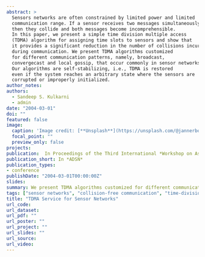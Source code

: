 ```yaml
---
abstract: >
  Sensors networks are often constrained by limited power and limited
  communication range. If a sensor receives two messages simultaneously
  then they collide and both messages become incomprehensible.
  In this paper, we present a simple time division multiple access
  (TDMA) algorithm for assigning time slots to sensors and show that
  it provides a significant reduction in the number of collisions incurred
  during communication. We present TDMA algorithms customized
  for different communication patterns, namely, broadcast,
  convergecast and local gossip, that occur commonly in sensor networks.
  Our algorithms are self-stabilizing, i.e., TDMA is restored
  even if the system reaches an arbitrary state where the sensors are
  corrupted or improperly initialized.
author_notes:
authors:
  - Sandeep S. Kulkarni
  - admin
date: "2004-03-01"
doi: ""
featured: false
image:
  caption: 'Image credit: [**Unsplash**](https://unsplash.com/@jannerboy62)'
  focal_point: ""
  preview_only: false
projects:
publication:  In Proceedings of the Third International *Workshop on Assurance in Distributed Systems and Networks* (ADSN)
publication_short: In *ADSN*
publication_types:
- conference
publishDate: "2004-03-01T00:00:00Z"
slides: 
summary: We present TDMA algorithms customized for different communication patterns, namely, broadcast,convergecast and local gossip, that occur commonly in sensor networks.
tags: ["sensor networks", "collision-free communication", "time-division multiple access", "broadcast", "convergecast", "local gossip", "self-stabilization"]
title: "TDMA Service for Sensor Networks"
url_code: 
url_dataset: 
url_pdf: ""
url_poster: ""
url_project: ""
url_slides: ""
url_source: 
url_video:
---
```



